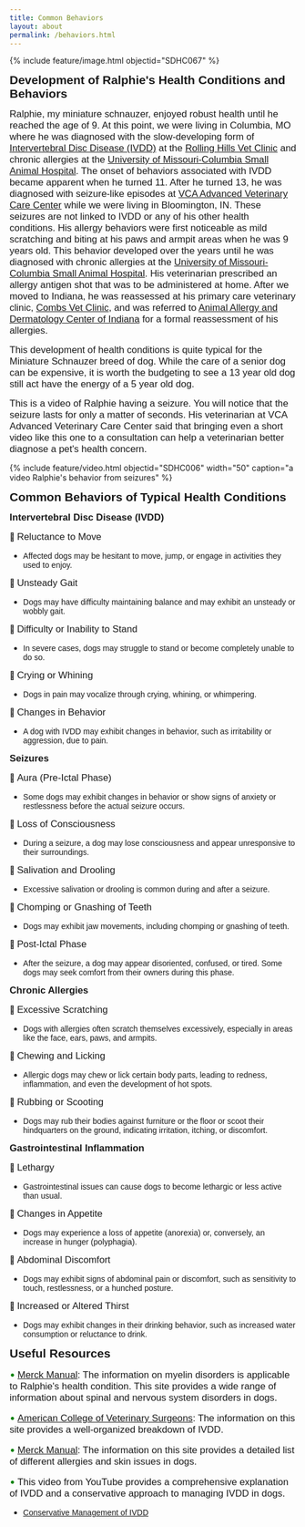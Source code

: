 ```yaml
---
title: Common Behaviors
layout: about
permalink: /behaviors.html
---
```


{% include feature/image.html objectid="SDHC067" %}

<span style="font-family: 'Bradley Hand ITC', sans-serif; font-size: 1.5em; font-weight: bold">Development of Ralphie's Health Conditions and Behaviors</span>

<span style="font-family: 'Perpetua', sans-serif; font-size: 1.2em;">Ralphie, my miniature schnauzer, enjoyed robust health until he reached the age of 9. At this point, we were living in Columbia, MO where he was diagnosed with the slow-developing form of [Intervertebral Disc Disease (IVDD)](https://www.youtube.com/watch?v=u3DFNXvUEH0) at the [Rolling Hills Vet Clinic](https://rollinghillsvethospital.com/) and chronic allergies at the [University of Missouri-Columbia Small Animal Hospital](https://vhc.missouri.edu/small-animal-hospital/). The onset of behaviors associated with IVDD became apparent when he turned 11. After he turned 13, he was diagnosed with seizure-like episodes at [VCA Advanced Veterinary Care Center](https://vcahospitals.com/advanced-veterinary-care-center) while we were living in Bloomington, IN. These seizures are not linked to IVDD or any of his other health conditions. His allergy behaviors were first noticeable as mild scratching and biting at his paws and armpit areas when he was 9 years old. This behavior developed over the years until he was diagnosed with chronic allergies at the [University of Missouri-Columbia Small Animal Hospital](https://vhc.missouri.edu/small-animal-hospital/). His veterinarian prescribed an allergy antigen shot that was to be administered at home. After we moved to Indiana, he was reassessed at his primary care veterinary clinic, [Combs Vet Clinic](https://www.combsvetclinic.com/), and was referred to [Animal Allergy and Dermatology Center of Indiana](https://www.aadci.com/) for a formal reassessment of his allergies.</span>

<span style="font-family: 'Perpetua', sans-serif; font-size: 1.2em;">This development of health conditions is quite typical for the Miniature Schnauzer breed of dog. While the care of a senior dog can be expensive, it is worth the budgeting to see a 13 year old dog still act have the energy of a 5 year old dog.

<span style="font-family: 'Perpetua', sans-serif; font-size: 1.2em;">This is a video of Ralphie having a seizure. You will notice that the seizure lasts for only a matter of seconds. His veterinarian at VCA Advanced Veterinary Care Center said that bringing even a short video like this one to a consultation can help a veterinarian better diagnose a pet's health concern.

{% include feature/video.html objectid="SDHC006" width="50" caption="a video Ralphie's behavior from seizures" %}

<span style="font-family: 'Bradley Hand ITC', sans-serif; font-size: 1.5em; font-weight: bold">Common Behaviors of Typical Health Conditions

  <span style="font-family: 'Bradley Hand ITC', sans-serif; font-size: 1.2em; font-weight: bold">Intervertebral Disc Disease (IVDD)

🔵 <span style="font-family: 'Perpetua', sans-serif; font-size: 1.2em">Reluctance to Move
  
  - <span style="font-family: 'Perpetua', sans-serif; font-size: 1em">Affected dogs may be hesitant to move, jump, or engage in activities they used to enjoy.

🔵 <span style="font-family: 'Perpetua', sans-serif; font-size: 1.2em">Unsteady Gait

  - <span style="font-family: 'Perpetua', sans-serif; font-size: 1em">Dogs may have difficulty maintaining balance and may exhibit an unsteady or wobbly gait.

🔵 <span style="font-family: 'Perpetua', sans-serif; font-size: 1.2em">Difficulty or Inability to Stand
 
  - <span style="font-family: 'Perpetua', sans-serif; font-size: 1em">In severe cases, dogs may struggle to stand or become completely unable to do so.

🔵 <span style="font-family: 'Perpetua', sans-serif; font-size: 1.2em">Crying or Whining
 
 - <span style="font-family: 'Perpetua', sans-serif; font-size: 1em">Dogs in pain may vocalize through crying, whining, or whimpering.

🔵 <span style="font-family: 'Perpetua', sans-serif; font-size: 1.2em">Changes in Behavior
 
  - <span style="font-family: 'Perpetua', sans-serif; font-size: 1em">A dog with IVDD may exhibit changes in behavior, such as irritability or aggression, due to pain.

  <span style="font-family: 'Bradley Hand ITC', sans-serif; font-size: 1.2em; font-weight: bold">Seizures

🔵 <span style="font-family: 'Perpetua', sans-serif; font-size: 1.2em">Aura (Pre-Ictal Phase)
 
  - <span style="font-family: 'Perpetua', sans-serif; font-size: 1em">Some dogs may exhibit changes in behavior or show signs of anxiety or restlessness before the actual seizure occurs.

🔵 <span style="font-family: 'Perpetua', sans-serif; font-size: 1.2em">Loss of Consciousness
 
  - <span style="font-family: 'Perpetua', sans-serif; font-size: 1em">During a seizure, a dog may lose consciousness and appear unresponsive to their surroundings.

🔵 <span style="font-family: 'Perpetua', sans-serif; font-size: 1.2em">Salivation and Drooling

 - <span style="font-family: 'Perpetua', sans-serif; font-size: 1em">Excessive salivation or drooling is common during and after a seizure.

🔵 <span style="font-family: 'Perpetua', sans-serif; font-size: 1.2em">Chomping or Gnashing of Teeth
 
  - <span style="font-family: 'Perpetua', sans-serif; font-size: 1em">Dogs may exhibit jaw movements, including chomping or gnashing of teeth.

🔵 <span style="font-family: 'Perpetua', sans-serif; font-size: 1.2em">Post-Ictal Phase
 
  - <span style="font-family: 'Perpetua', sans-serif; font-size: 1em">After the seizure, a dog may appear disoriented, confused, or tired. Some dogs may seek comfort from their owners during this phase.

  <span style="font-family: 'Bradley Hand ITC', sans-serif; font-size: 1.2em; font-weight: bold">Chronic Allergies

🔵 <span style="font-family: 'Perpetua', sans-serif; font-size: 1.2em">Excessive Scratching
  
  - <span style="font-family: 'Perpetua', sans-serif; font-size: 1em">Dogs with allergies often scratch themselves excessively, especially in areas like the face, ears, paws, and armpits.

🔵 <span style="font-family: 'Perpetua', sans-serif; font-size: 1.2em">Chewing and Licking

  - <span style="font-family: 'Perpetua', sans-serif; font-size: 1em">Allergic dogs may chew or lick certain body parts, leading to redness, inflammation, and even the development of hot spots.

🔵 <span style="font-family: 'Perpetua', sans-serif; font-size: 1.2em">Rubbing or Scooting
 
  - <span style="font-family: 'Perpetua', sans-serif; font-size: 1em">Dogs may rub their bodies against furniture or the floor or scoot their hindquarters on the ground, indicating irritation, itching, or discomfort.

  <span style="font-family: 'Bradley Hand ITC', sans-serif; font-size: 1.2em; font-weight: bold">Gastrointestinal Inflammation
  
🔵 <span style="font-family: 'Perpetua', sans-serif; font-size: 1.2em">Lethargy
 
  - <span style="font-family: 'Perpetua', sans-serif; font-size: 1em">Gastrointestinal issues can cause dogs to become lethargic or less active than usual.

🔵 <span style="font-family: 'Perpetua', sans-serif; font-size: 1.2em">Changes in Appetite
 
  - <span style="font-family: 'Perpetua', sans-serif; font-size: 1em">Dogs may experience a loss of appetite (anorexia) or, conversely, an increase in hunger (polyphagia).

🔵 <span style="font-family: 'Perpetua', sans-serif; font-size: 1.2em">Abdominal Discomfort

 - <span style="font-family: 'Perpetua', sans-serif; font-size: 1em">Dogs may exhibit signs of abdominal pain or discomfort, such as sensitivity to touch, restlessness, or a hunched posture.

🔵 <span style="font-family: 'Perpetua', sans-serif; font-size: 1.2em">Increased or Altered Thirst
 
  - <span style="font-family: 'Perpetua', sans-serif; font-size: 1em">Dogs may exhibit changes in their drinking behavior, such as increased water consumption or reluctance to drink.

<span style="font-family: 'Bradley Hand ITC', sans-serif; font-size: 1.5em; font-weight: bold">Useful Resources

<span style="color: green; font-size: large;">&bull;</span> <span style="font-family: 'Perpetua', sans-serif; font-size: 1.2em">[Merck Manual](https://www.merckvetmanual.com/nervous-system): The information on myelin disorders is applicable to Ralphie's health condition. This site provides a wide range of information about spinal and nervous system disorders in dogs.

<span style="color: green; font-size: large;">&bull;</span> <span style="font-family: 'Perpetua', sans-serif; font-size: 1.2em">[American College of Veterinary Surgeons](https://www.acvs.org/small-animal/intervertebral-disc-disease/): The information on this site provides a well-organized breakdown of IVDD.

<span style="color: green; font-size: large;">&bull;</span> <span style="font-family: 'Perpetua', sans-serif; font-size: 1.2em">[Merck Manual](https://www.merckvetmanual.com/dog-owners/ear-disorders-of-dogs/disorders-of-the-outer-ear-in-dogs#v39104914): The information on this site provides a detailed list of different allergies and skin issues in dogs. 

<span style="color: green; font-size: large;">&bull;</span> <span style="font-family: 'Perpetua', sans-serif; font-size: 1.2em">This video from YouTube provides a comprehensive explanation of IVDD and a conservative approach to managing IVDD in dogs. 
  
  - <span style="font-family: 'Perpetua', sans-serif; font-size: 1em">[Conservative Management of IVDD](https://www.youtube.com/watch?v=SN_Sodwrd68)
